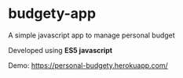 # budgety-app

A simple javascript app to manage personal budget

Developed using **ES5 javascript**

Demo: https://personal-budgety.herokuapp.com/
